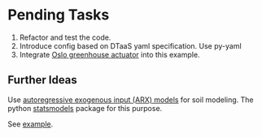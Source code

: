 
# Pending Tasks

1. Refactor and test the code.
2. Introduce config based on DTaaS yaml specification. Use py-yaml
3. Integrate [Oslo greenhouse actuator](https://github.com/MarcoAmato/greenhouse_actuator)
   into this example.

## Further Ideas

Use [autoregressive exogenous input (ARX) models](https://apmonitor.com/dde/index.php/Main/AutoRegressive)
for soil modeling.
The python [statsmodels](https://www.statsmodels.org/stable/generated/statsmodels.tsa.ar_model.AutoReg.html)
package for this purpose.

See [example](https://colab.research.google.com/github/APMonitor/dde/blob/main/ARX_Model.ipynb).
